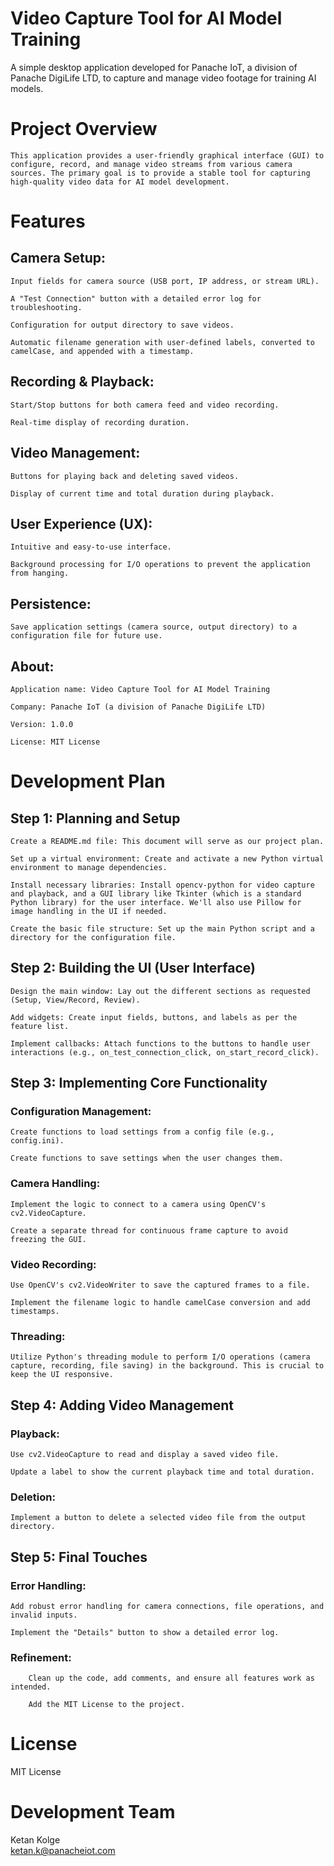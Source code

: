 # Video Capture Tool for AI Model Training

A simple desktop application developed for Panache IoT, a division of Panache DigiLife LTD, to capture and manage video footage for training AI models.

# Project Overview

    This application provides a user-friendly graphical interface (GUI) to configure, record, and manage video streams from various camera sources. The primary goal is to provide a stable tool for capturing high-quality video data for AI model development.

# Features

## Camera Setup:

    Input fields for camera source (USB port, IP address, or stream URL).

    A "Test Connection" button with a detailed error log for troubleshooting.

    Configuration for output directory to save videos.

    Automatic filename generation with user-defined labels, converted to camelCase, and appended with a timestamp.

## Recording & Playback:

    Start/Stop buttons for both camera feed and video recording.

    Real-time display of recording duration.

## Video Management:

    Buttons for playing back and deleting saved videos.

    Display of current time and total duration during playback.

## User Experience (UX):

    Intuitive and easy-to-use interface.

    Background processing for I/O operations to prevent the application from hanging.

## Persistence:

    Save application settings (camera source, output directory) to a configuration file for future use.

## About:

    Application name: Video Capture Tool for AI Model Training

    Company: Panache IoT (a division of Panache DigiLife LTD)

    Version: 1.0.0

    License: MIT License

# Development Plan

## Step 1: Planning and Setup

    Create a README.md file: This document will serve as our project plan.

    Set up a virtual environment: Create and activate a new Python virtual environment to manage dependencies.

    Install necessary libraries: Install opencv-python for video capture and playback, and a GUI library like Tkinter (which is a standard Python library) for the user interface. We'll also use Pillow for image handling in the UI if needed.

    Create the basic file structure: Set up the main Python script and a directory for the configuration file.

## Step 2: Building the UI (User Interface)

    Design the main window: Lay out the different sections as requested (Setup, View/Record, Review).

    Add widgets: Create input fields, buttons, and labels as per the feature list.

    Implement callbacks: Attach functions to the buttons to handle user interactions (e.g., on_test_connection_click, on_start_record_click).

## Step 3: Implementing Core Functionality

### Configuration Management:

    Create functions to load settings from a config file (e.g., config.ini).

    Create functions to save settings when the user changes them.

### Camera Handling:

    Implement the logic to connect to a camera using OpenCV's cv2.VideoCapture.

    Create a separate thread for continuous frame capture to avoid freezing the GUI.

### Video Recording:

    Use OpenCV's cv2.VideoWriter to save the captured frames to a file.

    Implement the filename logic to handle camelCase conversion and add timestamps.

### Threading:

    Utilize Python's threading module to perform I/O operations (camera capture, recording, file saving) in the background. This is crucial to keep the UI responsive.

## Step 4: Adding Video Management

### Playback:

    Use cv2.VideoCapture to read and display a saved video file.

    Update a label to show the current playback time and total duration.

### Deletion:

    Implement a button to delete a selected video file from the output directory.

## Step 5: Final Touches

### Error Handling:

    Add robust error handling for camera connections, file operations, and invalid inputs.

    Implement the "Details" button to show a detailed error log.

### Refinement:

        Clean up the code, add comments, and ensure all features work as intended.

        Add the MIT License to the project.

# License

MIT License

# Development Team

Ketan Kolge  
ketan.k@panacheiot.com